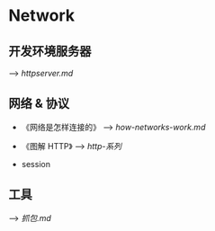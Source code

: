 # Network

## 开发环境服务器

--> _httpserver.md_

## 网络 & 协议

- 《网络是怎样连接的》 --> _how-networks-work.md_

- 《图解 HTTP》 --> _http-系列_

- session

## 工具

--> _抓包.md_